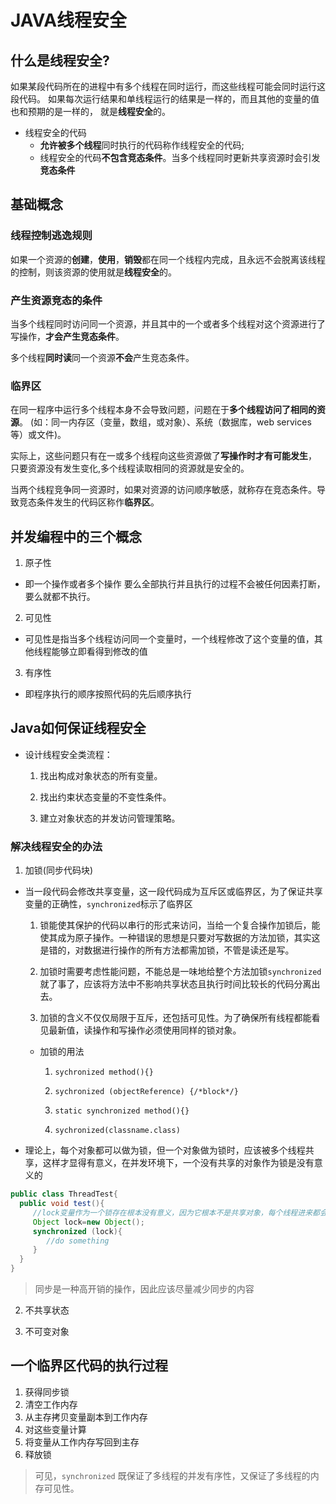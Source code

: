 # JAVA线程安全

## 什么是线程安全?

如果某段代码所在的进程中有多个线程在同时运行，而这些线程可能会同时运行这段代码。
如果每次运行结果和单线程运行的结果是一样的，而且其他的变量的值也和预期的是一样的，
就是**线程安全**的。

- 线程安全的代码
   - **允许被多个线程**同时执行的代码称作线程安全的代码;
   - 线程安全的代码**不包含竞态条件**。当多个线程同时更新共享资源时会引发**竞态条件**

## 基础概念

### 线程控制逃逸规则

如果一个资源的**创建**，**使用**，**销毁**都在同一个线程内完成，且永远不会脱离该线程的控制，则该资源的使用就是**线程安全**的。

### 产生资源竞态的条件


当多个线程同时访问同一个资源，并且其中的一个或者多个线程对这个资源进行了写操作，**才会产生竞态条件**。

多个线程**同时读**同一个资源**不会**产生竞态条件。

### 临界区

在同一程序中运行多个线程本身不会导致问题，问题在于**多个线程访问了相同的资源**。
(如：同一内存区（变量，数组，或对象）、系统（数据库，web services 等）或文件)。


实际上，这些问题只有在一或多个线程向这些资源做了**写操作时才有可能发生**，
只要资源没有发生变化,多个线程读取相同的资源就是安全的。

当两个线程竞争同一资源时，如果对资源的访问顺序敏感，就称存在竞态条件。导致竞态条件发生的代码区称作**临界区**。

## 并发编程中的三个概念
1. 原子性

- 即一个操作或者多个操作 要么全部执行并且执行的过程不会被任何因素打断，要么就都不执行。

2. 可见性

- 可见性是指当多个线程访问同一个变量时，一个线程修改了这个变量的值，其他线程能够立即看得到修改的值

3. 有序性

- 即程序执行的顺序按照代码的先后顺序执行

## Java如何保证线程安全

- 设计线程安全类流程：

   1. 找出构成对象状态的所有变量。

   2. 找出约束状态变量的不变性条件。

   3. 建立对象状态的并发访问管理策略。

### 解决线程安全的办法

1. 加锁(同步代码块)

- 当一段代码会修改共享变量，这一段代码成为互斥区或临界区，为了保证共享变量的正确性，`synchronized`标示了临界区

   1. 锁能使其保护的代码以串行的形式来访问，当给一个复合操作加锁后，能使其成为原子操作。一种错误的思想是只要对写数据的方法加锁，其实这是错的，对数据进行操作的所有方法都需加锁，不管是读还是写。

   2. 加锁时需要考虑性能问题，不能总是一味地给整个方法加锁`synchronized`就了事了，应该将方法中不影响共享状态且执行时间比较长的代码分离出去。

   3. 加锁的含义不仅仅局限于互斥，还包括可见性。为了确保所有线程都能看见最新值，读操作和写操作必须使用同样的锁对象。

   - 加锁的用法

      1. `sychronized method(){}`

      2. `sychronized (objectReference) {/*block*/}`

      3. `static synchronized method(){}`

      4. `sychronized(classname.class)`


- 理论上，每个对象都可以做为锁，但一个对象做为锁时，应该被多个线程共享，这样才显得有意义，在并发环境下，一个没有共享的对象作为锁是没有意义的

```java
public class ThreadTest{
  public void test(){
     //lock变量作为一个锁存在根本没有意义，因为它根本不是共享对象，每个线程进来都会执行`Object lock=new Object()`;每个线程都有自己的`lock`，根本不存在锁竞争。
     Object lock=new Object();
     synchronized (lock){
        //do something
     }
  }
}
```


   > 同步是一种高开销的操作，因此应该尽量减少同步的内容

2. 不共享状态

3. 不可变对象


## 一个临界区代码的执行过程

1. 获得同步锁
2. 清空工作内存
3. 从主存拷贝变量副本到工作内存
4. 对这些变量计算
5. 将变量从工作内存写回到主存
6. 释放锁

> 可见，`synchronized` 既保证了多线程的并发有序性，又保证了多线程的内存可见性。

